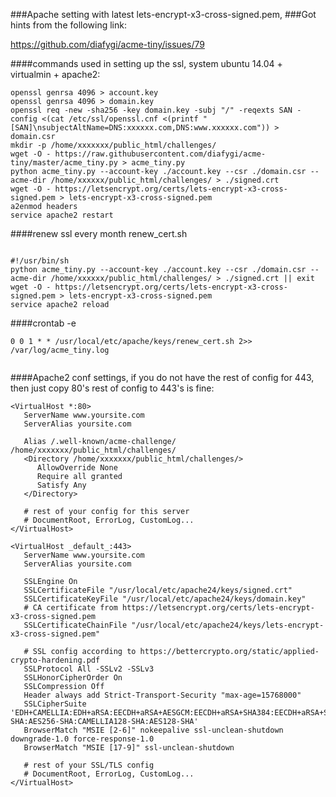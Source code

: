 ###Apache setting with latest lets-encrypt-x3-cross-signed.pem, 
###Got hints from the following link:

https://github.com/diafygi/acme-tiny/issues/79

####commands used in setting up the ssl, system ubuntu 14.04 + virtualmin + apache2:


```
openssl genrsa 4096 > account.key
openssl genrsa 4096 > domain.key
openssl req -new -sha256 -key domain.key -subj "/" -reqexts SAN -config <(cat /etc/ssl/openssl.cnf <(printf "[SAN]\nsubjectAltName=DNS:xxxxxx.com,DNS:www.xxxxxx.com")) > domain.csr
mkdir -p /home/xxxxxxx/public_html/challenges/
wget -O - https://raw.githubusercontent.com/diafygi/acme-tiny/master/acme_tiny.py > acme_tiny.py
python acme_tiny.py --account-key ./account.key --csr ./domain.csr --acme-dir /home/xxxxxx/public_html/challenges/ > ./signed.crt
wget -O - https://letsencrypt.org/certs/lets-encrypt-x3-cross-signed.pem > lets-encrypt-x3-cross-signed.pem
a2enmod headers
service apache2 restart

```

####renew ssl every month   renew_cert.sh

```

#!/usr/bin/sh
python acme_tiny.py --account-key ./account.key --csr ./domain.csr --acme-dir /home/xxxxxx/public_html/challenges/ > ./signed.crt || exit
wget -O - https://letsencrypt.org/certs/lets-encrypt-x3-cross-signed.pem > lets-encrypt-x3-cross-signed.pem
service apache2 reload

```

####crontab -e

```
0 0 1 * * /usr/local/etc/apache/keys/renew_cert.sh 2>> /var/log/acme_tiny.log


```




####Apache2 conf settings, if you do not have the rest of config for 443, then just copy 80's rest of config  to 443's is fine:



```
<VirtualHost *:80>
   ServerName www.yoursite.com
   ServerAlias yoursite.com

   Alias /.well-known/acme-challenge/ /home/xxxxxxx/public_html/challenges/
   <Directory /home/xxxxxxx/public_html/challenges/>
      AllowOverride None
      Require all granted
      Satisfy Any
   </Directory>

   # rest of your config for this server
   # DocumentRoot, ErrorLog, CustomLog...
</VirtualHost>

<VirtualHost _default_:443>
   ServerName www.yoursite.com
   ServerAlias yoursite.com

   SSLEngine On
   SSLCertificateFile "/usr/local/etc/apache24/keys/signed.crt"
   SSLCertificateKeyFile "/usr/local/etc/apache24/keys/domain.key"
   # CA certificate from https://letsencrypt.org/certs/lets-encrypt-x3-cross-signed.pem
   SSLCertificateChainFile "/usr/local/etc/apache24/keys/lets-encrypt-x3-cross-signed.pem"

   # SSL config according to https://bettercrypto.org/static/applied-crypto-hardening.pdf
   SSLProtocol All -SSLv2 -SSLv3
   SSLHonorCipherOrder On
   SSLCompression Off
   Header always add Strict-Transport-Security "max-age=15768000"
   SSLCipherSuite 'EDH+CAMELLIA:EDH+aRSA:EECDH+aRSA+AESGCM:EECDH+aRSA+SHA384:EECDH+aRSA+SHA256:EECDH:+CAMELLIA256:+AES256:+CAMELLIA128:+AES128:+SSLv3:!aNULL:!eNULL:!LOW:!3DES:!MD5:!EXP:!PSK:!DSS:!RC4:!SEED:!ECDSA:CAMELLIA256-SHA:AES256-SHA:CAMELLIA128-SHA:AES128-SHA'
   BrowserMatch "MSIE [2-6]" nokeepalive ssl-unclean-shutdown downgrade-1.0 force-response-1.0
   BrowserMatch "MSIE [17-9]" ssl-unclean-shutdown

   # rest of your SSL/TLS config
   # DocumentRoot, ErrorLog, CustomLog...
</VirtualHost>
```
